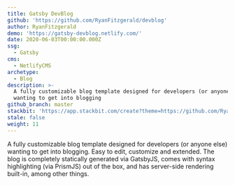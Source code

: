 ```yaml
---
title: Gatsby DevBlog
github: 'https://github.com/RyanFitzgerald/devblog'
author: RyanFitzgerald
demo: 'https://gatsby-devblog.netlify.com/'
date: 2020-06-03T00:00:00.000Z
ssg:
  - Gatsby
cms:
  - NetlifyCMS
archetype:
  - Blog
description: >-
  A fully customizable blog template designed for developers (or anyone else)
  wanting to get into blogging
github_branch: master
stackbit: 'https://app.stackbit.com/create?theme=https://github.com/RyanFitzgerald/devblog'
stale: false
weight: 11
---
```


A fully customizable blog template designed for developers (or anyone else) wanting to get into blogging. 
Easy to edit, customize and extended. The blog is completely statically generated via GatsbyJS, comes with syntax highlighting (via PrismJS) out of the box, and has server-side rendering built-in, among other things.

